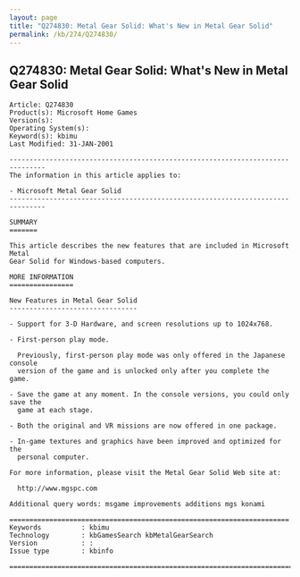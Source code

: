 ```yaml
---
layout: page
title: "Q274830: Metal Gear Solid: What's New in Metal Gear Solid"
permalink: /kb/274/Q274830/
---
```


## Q274830: Metal Gear Solid: What's New in Metal Gear Solid

	Article: Q274830
	Product(s): Microsoft Home Games
	Version(s): 
	Operating System(s): 
	Keyword(s): kbimu
	Last Modified: 31-JAN-2001
	
	-------------------------------------------------------------------------------
	The information in this article applies to:
	
	- Microsoft Metal Gear Solid 
	-------------------------------------------------------------------------------
	
	SUMMARY
	=======
	
	This article describes the new features that are included in Microsoft Metal
	Gear Solid for Windows-based computers.
	
	MORE INFORMATION
	================
	
	New Features in Metal Gear Solid
	--------------------------------
	
	- Support for 3-D Hardware, and screen resolutions up to 1024x768.
	
	- First-person play mode.
	
	  Previously, first-person play mode was only offered in the Japanese console
	  version of the game and is unlocked only after you complete the game.
	
	- Save the game at any moment. In the console versions, you could only save the
	  game at each stage.
	
	- Both the original and VR missions are now offered in one package.
	
	- In-game textures and graphics have been improved and optimized for the
	  personal computer.
	
	For more information, please visit the Metal Gear Solid Web site at:
	
	  http://www.mgspc.com
	
	Additional query words: msgame improvements additions mgs konami
	
	======================================================================
	Keywords          : kbimu 
	Technology        : kbGamesSearch kbMetalGearSearch
	Version           : :
	Issue type        : kbinfo
	
	=============================================================================
	
